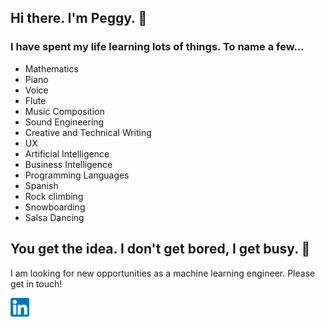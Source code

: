 ## Hi there. I'm Peggy. :wave:

### I have spent my life learning lots of things. To name a few...
- Mathematics
- Piano
- Voice
- Flute
- Music Composition
- Sound Engineering
- Creative and Technical Writing
- UX
- Artificial Intelligence
- Business Intelligence
- Programming Languages
- Spanish
- Rock climbing
- Snowboarding
- Salsa Dancing

## You get the idea. I don't get bored, I get busy. :runner:
I am looking for new opportunities as a machine learning engineer. Please get in touch!
<br>

[![LinkedIn](linkedin30.png)](https://www.linkedin.com/in/peggyemch/)

